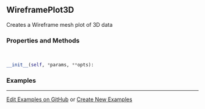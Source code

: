 ## <a id="McUtils.Plots.Plots.WireframePlot3D">WireframePlot3D</a>
Creates a Wireframe mesh plot of 3D data

### Properties and Methods
<a id="McUtils.Plots.Plots.WireframePlot3D.__init__">&nbsp;</a>
```python
__init__(self, *params, **opts): 
```

### Examples


___

[Edit Examples on GitHub](https://github.com/McCoyGroup/References/edit/gh-pages/Documentation/examples/McUtils/Plots/Plots/WireframePlot3D.md) or 
[Create New Examples](https://github.com/McCoyGroup/References/new/gh-pages/?filename=Documentation/examples/McUtils/Plots/Plots/WireframePlot3D.md)